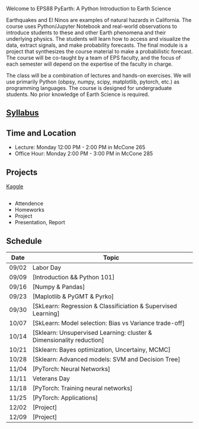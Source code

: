 Welcome to EPS88 PyEarth: A Python Introduction to Earth Science

<!-- [![documentation](https://github.com/ai4eps/EPS207_Observational_Seismology/actions/workflows/docs.yml/badge.svg)](https://ai4eps.github.io/EPS207_Observational_Seismology/) -->

Earthquakes and El Ninos are examples of natural hazards in California.  The course uses Python/Jupyter Notebook and real-world observations to introduce students to these and other Earth phenomena and their underlying physics.  The students will learn how to access and visualize the data, extract signals, and make probability forecasts.   The final module is a project that synthesizes the course material to make a probabilistic forecast.  The course will be co-taught by a team of EPS faculty, and the focus of each semester will depend on the expertise of the faculty in charge.

The class will be a combination of lectures and hands-on exercises. We will use primarily Python (obpsy, numpy, scipy, matplotlib, pytorch, etc.) as programming languages. The course is designed for undergraduate students. No prior knowledge of Earth Science is required.

## [Syllabus](syllabus.md)

## Time and Location
- Lecture: Monday 12:00 PM - 2:00 PM in McCone 265
- Office Hour: Monday 2:00 PM - 3:00 PM in McCone 285

## Projects

[Kaggle](https://www.kaggle.com/datasets)

## 
- Attendence
- Homeworks
- Project
- Presentation, Report

## Schedule

| Date | Topic |
| --- | --- |
| 09/02 | Labor Day |
| 09/09 | [Introduction && Python 101] | <!-- SEDC -->
| 09/16 | [Numpy & Pandas] |
| 09/23 | [Maplotlib & PyGMT & Pyrko] |
| 09/30 | [SkLearn: Regression & Classificiation & Supervised Learning] |
| 10/07 | [SkLearn: Model selection: Bias vs Variance trade-off] |
| 10/14 | [Sklearn: Unsupervised Learning: cluster & Dimensionality reduction] |
| 10/21 | [Sklearn: Bayes optimization, Uncertainy, MCMC] |
| 10/28 | [Sklearn: Advanced models: SVM and Decision Tree] |
| 11/04 | [PyTorch: Neural Networks] |
| 11/11 | Veterans Day |
| 11/18 | [PyTorch: Training neural networks] |
| 11/25 | [PyTorch: Applications] |
| 12/02 | [Project] |
| 12/09 | [Project] |

